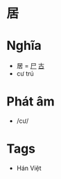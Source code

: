 # 居

# Nghĩa
* 居 = [尸](尸.md) [古](古.md)
* cư trú

# Phát âm
* /cư/

# Tags
* Hán Việt

<script>window.HANZI_FIELD='居';</script>
